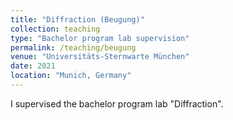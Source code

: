 ```yaml
---
title: "Diffraction (Beugung)"
collection: teaching
type: "Bachelor program lab supervision"
permalink: /teaching/beugung
venue: "Universitäts-Sternwarte München"
date: 2021
location: "Munich, Germany"
---
```


I supervised the bachelor program lab "Diffraction".
